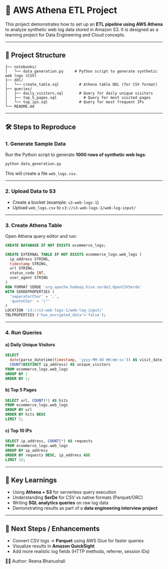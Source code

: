 # 🚀 AWS Athena ETL Project

This project demonstrates how to set up an **ETL pipeline using AWS Athena** to analyze synthetic web log data stored in Amazon S3. It is designed as a learning project for Data Engineering and Cloud concepts.

---

## 📂 Project Structure

```
├── notebooks/
│   └── data_generation.py     # Python script to generate synthetic web logs (CSV)
├── ddl/
│   └── create_table.sql         # Athena table DDL (for CSV format)
├── queries/
│   ├── daily_visitors.sql       # Query for daily unique visitors
│   ├── top_5_pages.sql            # Query for most visited pages
│   └── top_ips.sql              # Query for most frequent IPs
└── README.md
```

---

## 🛠️ Steps to Reproduce

### 1. Generate Sample Data

Run the Python script to generate **1000 rows of synthetic web logs**:

```bash
python data_generation.py
```

This will create a file `web_logs.csv`.

---

### 2. Upload Data to S3

* Create a bucket (example: `s3-web-logs-1`)
* Upload `web_logs.csv` to `s3://s3-web-logs-1/web-log-input/`

---

### 3. Create Athena Table

Open Athena query editor and run:

```sql
CREATE DATABASE IF NOT EXISTS ecommerce_logs;

CREATE EXTERNAL TABLE IF NOT EXISTS ecommerce_logs.web_logs (
  ip_address STRING,
  timestamp STRING,
  url STRING,
  status_code INT,
  user_agent STRING
)
ROW FORMAT SERDE 'org.apache.hadoop.hive.serde2.OpenCSVSerde'
WITH SERDEPROPERTIES (
  'separatorChar' = ',',
  'quoteChar' = '\"'
)
LOCATION 's3://s3-web-logs-1/web-log-input/'
TBLPROPERTIES ('has_encrypted_data'='false');
```

---

### 4. Run Queries

#### a) Daily Unique Visitors

```sql
SELECT
  date(parse_datetime(timestamp, 'yyyy-MM-dd HH:mm:ss')) AS visit_date,
  COUNT(DISTINCT ip_address) AS unique_visitors
FROM ecommerce_logs.web_logs
GROUP BY 1
ORDER BY 1;
```

#### b) Top 5 Pages

```sql
SELECT url, COUNT(*) AS hits
FROM ecommerce_logs.web_logs
GROUP BY url
ORDER BY hits DESC
LIMIT 5;
```

#### c) Top 10 IPs

```sql
SELECT ip_address, COUNT(*) AS requests
FROM ecommerce_logs.web_logs
GROUP BY ip_address
ORDER BY requests DESC, ip_address ASC
LIMIT 10;
```

---

## 🎯 Key Learnings

* Using **Athena + S3** for serverless query execution
* Understanding **SerDe** for CSV vs native formats (Parquet/ORC)
* Writing **SQL analytics queries** on raw log data
* Demonstrating results as part of a **data engineering interview project**

---

## 🚀 Next Steps / Enhancements

* Convert CSV logs → **Parquet** using AWS Glue for faster queries
* Visualize results in **Amazon QuickSight**
* Add more realistic log fields (HTTP methods, referrer, session IDs)

👩‍💻 Author: Reena Bhanushali
